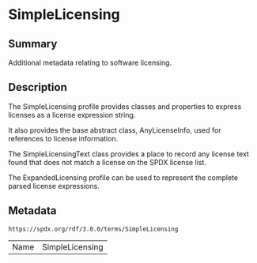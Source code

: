 <!-- Automatically generated by spec-parser v2.1.0 on 2024-06-17T10:36:57.838737+00:00 -->
<!-- SPDX-License-Identifier: Community-Spec-1.0 -->

# SimpleLicensing

## Summary

Additional metadata relating to software licensing.


## Description

The SimpleLicensing profile provides classes and properties to express licenses
as a license expression string.

It also provides the base abstract class, AnyLicenseInfo, used for references
to license information.

The SimpleLicensingText class provides a place to record any license text found
that does not match a license on the SPDX license list.

The ExpandedLicensing profile can be used to represent the complete parsed
license expressions.


## Metadata

`https://spdx.org/rdf/3.0.0/terms/SimpleLicensing`


| | |
|---|---|
| Name | SimpleLicensing |





